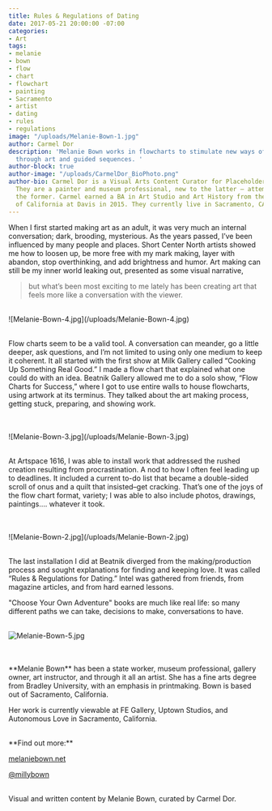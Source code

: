 ```yaml
---
title: Rules & Regulations of Dating
date: 2017-05-21 20:00:00 -07:00
categories:
- Art
tags:
- melanie
- bown
- flow
- chart
- flowchart
- painting
- Sacramento
- artist
- dating
- rules
- regulations
image: "/uploads/Melanie-Bown-1.jpg"
author: Carmel Dor
description: 'Melanie Bown works in flowcharts to stimulate new ways of understanding
  through art and guided sequences. '
author-block: true
author-image: "/uploads/CarmelDor_BioPhoto.png"
author-bio: Carmel Dor is a Visual Arts Content Curator for Placeholder Magazine.
  They are a painter and museum professional, new to the latter – attempting to navigate
  the former. Carmel earned a BA in Art Studio and Art History from the University
  of California at Davis in 2015. They currently live in Sacramento, CA.
---
```


When I first started making art as an adult, it was very much an internal conversation; dark, brooding, mysterious. As the years passed, I’ve been influenced by many people and places. Short Center North artists showed me how to loosen up, be more free with my mark making, layer with abandon, stop overthinking, and add brightness and humor. Art making can still be my inner world leaking out, presented as some visual narrative,
 > but what’s been most exciting to me lately has been creating art that feels more like a conversation with the viewer. 

<br>
![Melanie-Bown-4.jpg](/uploads/Melanie-Bown-4.jpg)
<br>
<br>

Flow charts seem to be a valid tool. A conversation can meander, go a little deeper, ask questions, and I’m not limited to using only one medium to keep it coherent. It all started with the first show at Milk Gallery called “Cooking Up Something Real Good.” I made a flow chart that explained what one could do with an idea. Beatnik Gallery allowed me to do a solo show, “Flow Charts for Success,” where I got to use entire walls to house flowcharts, using artwork at its terminus. They talked about the art making process, getting stuck, preparing, and showing work.

<br>
<br>
![Melanie-Bown-3.jpg](/uploads/Melanie-Bown-3.jpg)
<br>
<br>

At Artspace 1616, I was able to install work that addressed the rushed creation resulting from procrastination. A nod to how I often feel leading up to deadlines. It included a current to-do list that became a double-sided scroll of onus and a quilt that insisted–get cracking. That’s one of the joys of the flow chart format, variety; I was able to also include photos, drawings, paintings…. whatever it took.

<br>
<br>
![Melanie-Bown-2.jpg](/uploads/Melanie-Bown-2.jpg)
<br>
<br>

The last installation I did at Beatnik diverged from the making/production process and sought explanations for finding and keeping love. It was called “Rules & Regulations for Dating.” Intel was gathered from friends, from magazine articles, and from hard earned lessons.

"Choose Your Own Adventure" books are much like real life: so many different paths we can take, decisions to make, conversations to have.
<br>
<br>

![Melanie-Bown-5.jpg](/uploads/Melanie-Bown-5.jpg)

<br>
<br>
**Melanie Bown** has been a state worker, museum professional, gallery owner, art instructor, and through it all an artist. She has a fine arts degree from Bradley University, with an emphasis in printmaking. Bown is based out of Sacramento, California.

Her work is currently viewable at FE Gallery, Uptown Studios, and Autonomous Love in Sacramento, California. 

<br>
**Find out more:**

[melaniebown.net](https://www.melaniebown.net/)

[@millybown](https://www.instagram.com/millybown/)

<br>
Visual and written content by Melanie Bown, curated by Carmel Dor.